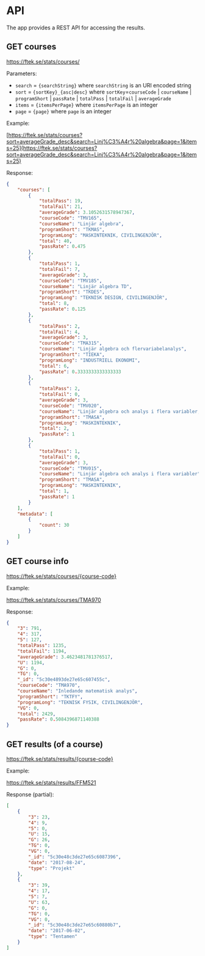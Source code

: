 # API
The app provides a REST API for accessing the results.

## GET courses
https://ftek.se/stats/courses/

Parameters:

- `search` = `{searchString}` where `searchString` is an URI encoded string
- `sort` = `{sortKey}_{asc|desc}` where `sortKey`=`courseCode` | `courseName` | `programShort` | `passRate` | `totalPass` | `totalFail` | `averageGrade`
- `items` = `{itemsPerPage}` where `itemsPerPage` is an integer
- `page` = `{page}` where `page` is an integer

Example:

[https://ftek.se/stats/courses?sort=averageGrade_desc&search=Linj%C3%A4r%20algebra&page=1&items=25](https://ftek.se/stats/courses?sort=averageGrade_desc&search=Linj%C3%A4r%20algebra&page=1&items=25)

Response:
```json
{
    "courses": [
        {
            "totalPass": 19,
            "totalFail": 21,
            "averageGrade": 3.1052631578947367,
            "courseCode": "TMV165",
            "courseName": "Linjär algebra",
            "programShort": "TKMAS",
            "programLong": "MASKINTEKNIK, CIVILINGENJÖR",
            "total": 40,
            "passRate": 0.475
        },
        {
            "totalPass": 1,
            "totalFail": 7,
            "averageGrade": 3,
            "courseCode": "TMV185",
            "courseName": "Linjär algebra TD",
            "programShort": "TKDES",
            "programLong": "TEKNISK DESIGN, CIVILINGENJÖR",
            "total": 8,
            "passRate": 0.125
        },
        {
            "totalPass": 2,
            "totalFail": 4,
            "averageGrade": 3,
            "courseCode": "TMA315",
            "courseName": "Linjär algebra och flervariabelanalys",
            "programShort": "TIEKA",
            "programLong": "INDUSTRIELL EKONOMI",
            "total": 6,
            "passRate": 0.3333333333333333
        },
        {
            "totalPass": 2,
            "totalFail": 0,
            "averageGrade": 3,
            "courseCode": "TMV020",
            "courseName": "Linjär algebra och analys i flera variabler, fortsättningskurs",
            "programShort": "TMASA",
            "programLong": "MASKINTEKNIK",
            "total": 2,
            "passRate": 1
        },
        {
            "totalPass": 1,
            "totalFail": 0,
            "averageGrade": 3,
            "courseCode": "TMV015",
            "courseName": "Linjär algebra och analys i flera variabler",
            "programShort": "TMASA",
            "programLong": "MASKINTEKNIK",
            "total": 1,
            "passRate": 1
        }
    ],
    "metadata": [
        {
            "count": 30
        }
    ]
}
```



## GET course info
https://ftek.se/stats/courses/{course-code}

Example:

https://ftek.se/stats/courses/TMA970

Response:
```json
{
    "3": 791,
    "4": 317,
    "5": 127,
    "totalPass": 1235,
    "totalFail": 1194,
    "averageGrade": 3.4623481781376517,
    "U": 1194,
    "G": 0,
    "TG": 0,
    "_id": "5c30e4893de27e65c607455c",
    "courseCode": "TMA970",
    "courseName": "Inledande matematisk analys",
    "programShort": "TKTFY",
    "programLong": "TEKNISK FYSIK, CIVILINGENJÖR",
    "VG": 0,
    "total": 2429,
    "passRate": 0.5084396871140388
}
```

## GET results (of a course)
https://ftek.se/stats/results/{course-code}

Example:

https://ftek.se/stats/results/FFM521


Response (partial):
```json
[
    {
        "3": 23,
        "4": 9,
        "5": 0,
        "U": 15,
        "G": 26,
        "TG": 0,
        "VG": 0,
        "_id": "5c30e48c3de27e65c6087396",
        "date": "2017-08-24",
        "type": "Projekt"
    },
    {
        "3": 39,
        "4": 17,
        "5": 7,
        "U": 63,
        "G": 0,
        "TG": 0,
        "VG": 0,
        "_id": "5c30e48c3de27e65c60880b7",
        "date": "2017-06-02",
        "type": "Tentamen"
    }
]
```